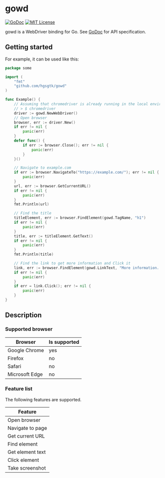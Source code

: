 # gowd

[![GoDoc](https://godoc.org/github.com/hgsgtk/gowd?status.svg)](https://godoc.org/github.com/hgsgtk/gowd)
[![MIT License](https://img.shields.io/github/license/hgsgtk/gowd)](https://github.com/hgsgtk/gowd/blob/main/LICENSE)

gowd is a WebDriver binding for Go. See [GoDoc](https://godoc.org/github.com/hgsgtk/gowd) for API specification.

## Getting started

For example, it can be used like this:

```go
package some

import (
	"fmt"
	"github.com/hgsgtk/gowd"
)

func Example() {
	// Assuming that chromedriver is already running in the local environment
	// > $ chromedriver
	driver := gowd.NewWebDriver()
	// Open browser
	browser, err := driver.New()
	if err != nil {
		panic(err)
	}
	defer func() {
		if err := browser.Close(); err != nil {
			panic(err)
		}
	}()

	// Navigate to example.com
	if err := browser.NavigateTo("https://example.com/"); err != nil {
		panic(err)
	}
	url, err := browser.GetCurrentURL()
	if err != nil {
		panic(err)
	}
	fmt.Println(url)

	// Find the title
	titleElement, err := browser.FindElement(gowd.TagName, "h1")
	if err != nil {
		panic(err)
	}
	title, err := titleElement.GetText()
	if err != nil {
		panic(err)
	}
	fmt.Println(title)

	// Find the link to get more information and Click it
	link, err := browser.FindElement(gowd.LinkText, "More information...")
	if err != nil {
		panic(err)
	}
	if err = link.Click(); err != nil {
		panic(err)
	}
}
```

## Description

### Supported browser

|Browser|Is supported
|---|---|
|Google Chrome|yes|
|Firefox|no|
|Safari|no|
|Microsoft Edge|no|

### Feature list

The following features are supported.

|Feature|
|---|
|Open browser|
|Navigate to page|
|Get current URL|
|Find element|
|Get element text|
|Click element|
|Take screenshot|
